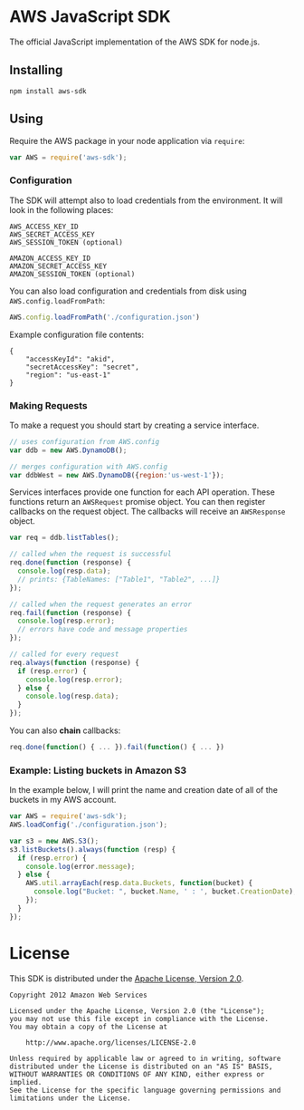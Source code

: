 # AWS JavaScript SDK

The official JavaScript implementation of the AWS SDK for node.js.

## Installing

    npm install aws-sdk

## Using

Require the AWS package in your node application via `require`:

```js
var AWS = require('aws-sdk');
```
### Configuration

The SDK will attempt also to load credentials from the environment.  It will look in the following places:

    AWS_ACCESS_KEY_ID
    AWS_SECRET_ACCESS_KEY
    AWS_SESSION_TOKEN (optional)

    AMAZON_ACCESS_KEY_ID
    AMAZON_SECRET_ACCESS_KEY
    AMAZON_SESSION_TOKEN (optional)
    
You can also load configuration and credentials from disk using `AWS.config.loadFromPath`:

```js
AWS.config.loadFromPath('./configuration.json')
```

Example configuration file contents:

    {
        "accessKeyId": "akid",
        "secretAccessKey": "secret",
        "region": "us-east-1"
    }
    
### Making Requests

To make a request you should start by creating a service interface.

```js
// uses configuration from AWS.config
var ddb = new AWS.DynamoDB();

// merges configuration with AWS.config
var ddbWest = new AWS.DynamoDB({region:'us-west-1'});
```

Services interfaces provide one function for each API operation.  These functions return an `AWSRequest` promise object.  You can then register callbacks on the request object.  The callbacks will receive an `AWSResponse` object.

```js
var req = ddb.listTables();

// called when the request is successful
req.done(function (response) {
  console.log(resp.data);
  // prints: {TableNames: ["Table1", "Table2", ...]}
});

// called when the request generates an error
req.fail(function (response) {
  console.log(resp.error);
  // errors have code and message properties
});

// called for every request
req.always(function (response) {
  if (resp.error) {
    console.log(resp.error);
  } else {
    console.log(resp.data);
  }
});
```

You can also **chain** callbacks:

```js
req.done(function() { ... }).fail(function() { ... })
```
### Example: Listing buckets in Amazon S3

In the example below, I will print the name and creation date of all of the buckets in my AWS account.

```js
var AWS = require('aws-sdk');
AWS.loadConfig('./configuration.json');

var s3 = new AWS.S3();
s3.listBuckets().always(function (resp) {
  if (resp.error) {
    console.log(error.message);
  } else {
    AWS.util.arrayEach(resp.data.Buckets, function(bucket) {
      console.log("Bucket: ", bucket.Name, ' : ', bucket.CreationDate);
    });
  }
});
```

# License

This SDK is distributed under the
[Apache License, Version 2.0](http://www.apache.org/licenses/LICENSE-2.0).

    Copyright 2012 Amazon Web Services

    Licensed under the Apache License, Version 2.0 (the "License");
    you may not use this file except in compliance with the License.
    You may obtain a copy of the License at

        http://www.apache.org/licenses/LICENSE-2.0

    Unless required by applicable law or agreed to in writing, software
    distributed under the License is distributed on an "AS IS" BASIS,
    WITHOUT WARRANTIES OR CONDITIONS OF ANY KIND, either express or implied.
    See the License for the specific language governing permissions and
    limitations under the License.
